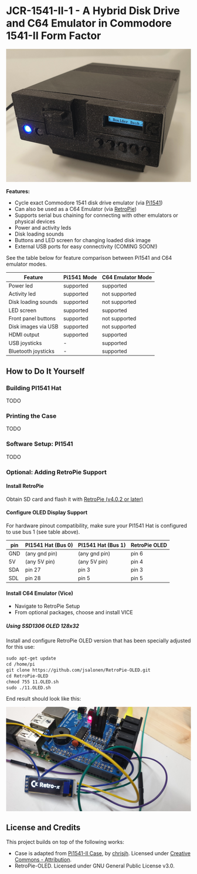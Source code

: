 # JCR-1541-II-1 - A Hybrid Disk Drive and C64 Emulator in Commodore 1541-II Form Factor

![](./images/20200214-1.jpg)

**Features:**

- Cycle exact Commodore 1541 disk drive emulator (via [Pi1541](https://cbm-pi1541.firebaseapp.com/))
- Can also be used as a C64 Emulator (via [RetroPie](https://retropie.org.uk/))
- Supports serial bus chaining for connecting with other emulators or physical devices
- Power and activity leds
- Disk loading sounds
- Buttons and LED screen for changing loaded disk image
- External USB ports for easy connectivity (COMING SOON!)

See the table below for feature comparison between Pi1541 and C64 emulator modes.

| Feature              | Pi1541 Mode        | C64 Emulator Mode  |
|----------------------|--------------------|--------------------|
| Power led            | supported          | supported          |
| Activity led         | supported          | not supported      |
| Disk loading sounds  | supported          | not supported      |
| LED screen           | supported          | supported          |
| Front panel buttons  | supported          | not supported      |
| Disk images via USB  | supported          | not supported      |
| HDMI output          | supported          | supported          |
| USB joysticks        | -                  | supported          |
| Bluetooth joysticks  | -                  | supported          |

## How to Do It Yourself

### Building PI1541 Hat

TODO

### Printing the Case

TODO

### Software Setup: PI1541

TODO

### Optional: Adding RetroPie Support

#### Install RetroPie

Obtain SD card and flash it with [RetroPie (v4.0.2 or later)](https://retropie.org.uk/)

#### Configure OLED Display Support

For hardware pinout compatibility, make sure your PI1541 Hat is configured to use bus 1 (see table above).

| pin             | PI1541 Hat (Bus 0) | PI1541 Hat (Bus 1) | RetroPie OLED |
|-----------------|--------------------|--------------------|---------------|
| GND             | (any gnd pin)      | (any gnd pin)      | pin 6         |
| 5V              | (any 5V pin)       | (any 5V pin)       | pin 4         |
| SDA             | pin 27             | pin 3              | pin 3         |
| SDL             | pin 28             | pin 5              | pin 5         |

#### Install C64 Emulator (Vice)

- Navigate to RetroPie Setup
- From optional packages, choose and install VICE

##### Using SSD1306 OLED 128x32

Install and configure RetroPie OLED version that has been specially adjusted for this use:

    sudo apt-get update
    cd /home/pi
    git clone https://github.com/jsalonen/RetroPie-OLED.git
    cd RetroPie-OLED
    chmod 755 11.OLED.sh
    sudo ./11.OLED.sh

End result should look like this:

![](./images/20200220-1.jpg)

## License and Credits

This project builds on top of the following works:

- Case is adapted from [Pi1541-II Case](https://www.thingiverse.com/thing:3127040), by [chrisjh](https://www.thingiverse.com/chrisjh). Licensed under [Creative Commons - Attribution](https://creativecommons.org/licenses/by/3.0/).
- RetroPie-OLED. Licensed under GNU General Public License v3.0.
